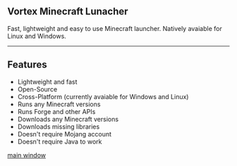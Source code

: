 ## Vortex Minecraft Lunacher

Fast, lightweight and easy to use Minecraft launcher. Natively avaiable for Linux and Windows.

---

## Features

* Lightweight and fast
* Open-Source
* Cross-Platform (currently avaiable for Windows and Linux)
* Runs any Minecraft versions
* Runs Forge and other APIs
* Downloads any Minecraft versions
* Downloads missing libraries
* Doesn't require Mojang account
* Doesn't require Java to work

[main window](https://i.imgur.com/DtVlKm7.png)
